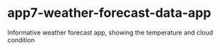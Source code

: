 # app7-weather-forecast-data-app
Informative weather forecast app, showing the temperature and cloud condition
